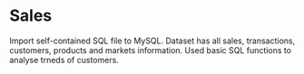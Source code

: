 # Sales

Import self-contained SQL file to MySQL. Dataset has all sales, 
transactions, customers, products and markets information.
Used basic SQL functions to analyse trneds of customers.
